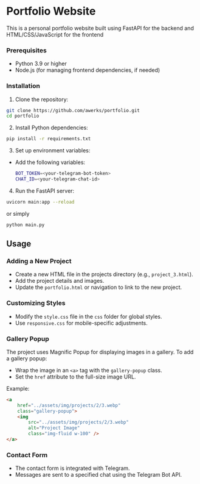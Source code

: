 # Portfolio Website

This is a personal portfolio website built using FastAPI for the backend and HTML/CSS/JavaScript for the frontend

### Prerequisites

- Python 3.9 or higher
- Node.js (for managing frontend dependencies, if needed)

### Installation

1. Clone the repository:

```bash
git clone https://github.com/awerks/portfolio.git
cd portfolio
```

2.  Install Python dependencies:

```bash
pip install -r requirements.txt
```

3.  Set up environment variables:

- Add the following variables:
    ```bash
    BOT_TOKEN=<your-telegram-bot-token>
    CHAT_ID=<your-telegram-chat-id>
    ```

4. Run the FastAPI server:

```bash
uvicorn main:app --reload
```

or simply

```bash
python main.py
```

## Usage

### Adding a New Project

- Create a new HTML file in the projects directory (e.g., `project_3.html`).
- Add the project details and images.
- Update the `portfolio.html` or navigation to link to the new project.

### Customizing Styles

- Modify the `style.css` file in the `css` folder for global styles.
- Use `responsive.css` for mobile-specific adjustments.

### Gallery Popup

The project uses Magnific Popup for displaying images in a gallery. To add a gallery popup:

- Wrap the image in an `<a>` tag with the `gallery-popup` class.
- Set the `href` attribute to the full-size image URL.

Example:

```html
<a
    href="../assets/img/projects/2/3.webp"
    class="gallery-popup">
    <img
        src="../assets/img/projects/2/3.webp"
        alt="Project Image"
        class="img-fluid w-100" />
</a>
```

### Contact Form

- The contact form is integrated with Telegram.
- Messages are sent to a specified chat using the Telegram Bot API.
